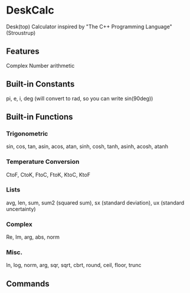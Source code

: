 # DeskCalc
Desk(top) Calculator inspired by "The C++ Programming Language" (Stroustrup)

## Features
Complex Number arithmetic
## Built-in Constants
pi, e, i, deg (will convert to rad, so you can write sin(90deg))

## Built-in Functions
### Trigonometric
sin, cos, tan, asin, acos, atan, sinh, cosh, tanh, asinh, acosh, atanh
### Temperature Conversion
CtoF, CtoK, FtoC, FtoK, KtoC, KtoF
### Lists
avg, len, sum, sum2 (squared sum), sx (standard deviation), ux (standard uncertainty)
### Complex
Re, Im, arg, abs, norm
### Misc.
ln, log, norm, arg, sqr, sqrt, cbrt, round, ceil, floor, trunc
## Commands
